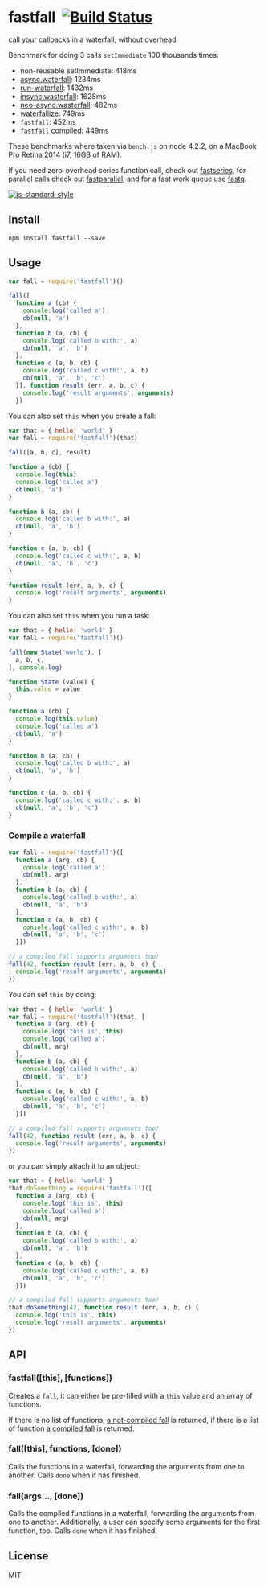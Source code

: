 # fastfall&nbsp;&nbsp;[![Build Status](https://travis-ci.org/mcollina/fastfall.svg?branch=master)](https://travis-ci.org/mcollina/fastfall)


call your callbacks in a waterfall, without overhead

Benchmark for doing 3 calls `setImmediate` 100 thousands times:

* non-reusable setImmediate: 418ms
* [async.waterfall](https://github.com/caolan/async#waterfall): 1234ms
* [run-waterfall](http://npm.im/run-waterfall): 1432ms
* [insync.wasterfall](https://www.npmjs.com/package/insync#waterfall):
  1628ms
* [neo-async.wasterfall](http://suguru03.github.io/neo-async/doc/async.waterfall.html):
  482ms
* [waterfallize](http://npm.im/waterfallize): 749ms
* `fastfall`: 452ms
* `fastfall` compiled: 449ms


These benchmarks where taken via `bench.js` on node 4.2.2, on a MacBook
Pro Retina 2014 (i7, 16GB of RAM).

If you need zero-overhead series function call, check out
[fastseries](http://npm.im/fastseries), for parallel calls check out
[fastparallel](http://npm.im/fastparallel), and for a fast work queue
use [fastq](http://npm.im/fastq).

[![js-standard-style](https://raw.githubusercontent.com/feross/standard/master/badge.png)](https://github.com/feross/standard)

## Install

```
npm install fastfall --save
```

## Usage

```js
var fall = require('fastfall')()

fall([
  function a (cb) {
    console.log('called a')
    cb(null, 'a')
  },
  function b (a, cb) {
    console.log('called b with:', a)
    cb(null, 'a', 'b')
  },
  function c (a, b, cb) {
    console.log('called c with:', a, b)
    cb(null, 'a', 'b', 'c')
  }], function result (err, a, b, c) {
    console.log('result arguments', arguments)
  })
```

You can also set `this` when you create a fall:

```js
var that = { hello: 'world' }
var fall = require('fastfall')(that)

fall([a, b, c], result)

function a (cb) {
  console.log(this)
  console.log('called a')
  cb(null, 'a')
}

function b (a, cb) {
  console.log('called b with:', a)
  cb(null, 'a', 'b')
}

function c (a, b, cb) {
  console.log('called c with:', a, b)
  cb(null, 'a', 'b', 'c')
}

function result (err, a, b, c) {
  console.log('result arguments', arguments)
}
```

You can also set `this` when you run a task:

```js
var that = { hello: 'world' }
var fall = require('fastfall')()

fall(new State('world'), [
  a, b, c,
], console.log)

function State (value) {
  this.value = value
}

function a (cb) {
  console.log(this.value)
  console.log('called a')
  cb(null, 'a')
}

function b (a, cb) {
  console.log('called b with:', a)
  cb(null, 'a', 'b')
}

function c (a, b, cb) {
  console.log('called c with:', a, b)
  cb(null, 'a', 'b', 'c')
}
```

### Compile a waterfall

```js
var fall = require('fastfall')([
  function a (arg, cb) {
    console.log('called a')
    cb(null, arg)
  },
  function b (a, cb) {
    console.log('called b with:', a)
    cb(null, 'a', 'b')
  },
  function c (a, b, cb) {
    console.log('called c with:', a, b)
    cb(null, 'a', 'b', 'c')
  }])

// a compiled fall supports arguments too!
fall(42, function result (err, a, b, c) {
  console.log('result arguments', arguments)
})
```

You can set `this` by doing:

```js
var that = { hello: 'world' }
var fall = require('fastfall')(that, [
  function a (arg, cb) {
    console.log('this is', this)
    console.log('called a')
    cb(null, arg)
  },
  function b (a, cb) {
    console.log('called b with:', a)
    cb(null, 'a', 'b')
  },
  function c (a, b, cb) {
    console.log('called c with:', a, b)
    cb(null, 'a', 'b', 'c')
  }])

// a compiled fall supports arguments too!
fall(42, function result (err, a, b, c) {
  console.log('result arguments', arguments)
})
```

or you can simply attach it to an object:

```js
var that = { hello: 'world' }
that.doSomething = require('fastfall')([
  function a (arg, cb) {
    console.log('this is', this)
    console.log('called a')
    cb(null, arg)
  },
  function b (a, cb) {
    console.log('called b with:', a)
    cb(null, 'a', 'b')
  },
  function c (a, b, cb) {
    console.log('called c with:', a, b)
    cb(null, 'a', 'b', 'c')
  }])

// a compiled fall supports arguments too!
that.doSomething(42, function result (err, a, b, c) {
  console.log('this is', this)
  console.log('result arguments', arguments)
})
```

## API

### fastfall([this], [functions])

Creates a `fall`, it can either be pre-filled with a `this` value
and an array of functions.

If there is no list of functions, [a not-compiled fall](#not-compiled)
is returned, if there is a list of function [a compiled fall](#compiled)
is returned.

<a name="not-compiled"></a>
### fall([this], functions, [done])

Calls the functions in a waterfall, forwarding the arguments from one to
another. Calls `done` when it has finished.

<a name="compiled"></a>
### fall(args..., [done])

Calls the compiled functions in a waterfall, forwarding the arguments from one to
another. Additionally, a user can specify some arguments for the first
function, too. Calls `done` when it has finished.

## License

MIT
